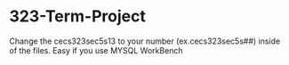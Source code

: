 # 323-Term-Project
Change the cecs323sec5s13 to your number (ex.cecs323sec5s##) inside of the files.
Easy if you use MYSQL WorkBench 
